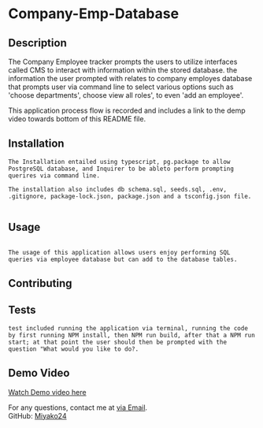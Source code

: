 # Company-Emp-Database

## Description
The Company Employee tracker prompts the users to utilize interfaces called CMS to interact with information within the stored database. the information the user prompted with relates to company employes database that prompts user via command line to select various options such as 'choose departments', choose view all roles', to even 'add an employee'. 

This application process flow is recorded and includes a link to the demp video towards bottom of this README file. 

## Installation
```
The Installation entailed using typescript, pg.package to allow PostgreSQL database, and Inquirer to be ableto perform prompting querires via command line. 

The installation also includes db schema.sql, seeds.sql, .env, .gitignore, package-lock.json, package.json and a tsconfig.json file.


```

## Usage
```

The usage of this application allows users enjoy performing SQL queries via employee database but can add to the database tables.

```
## Contributing


## Tests
```
test included running the application via terminal, running the code by first running NPM install, then NPM run build, after that a NPM run start; at that point the user should then be prompted with the question "What would you like to do?. 

```

## Demo Video

[Watch Demo video here](https://bootcampspot.instructure.com/courses/6693/assignments/91404/submissions/88241?comment_id=1258710&download=3523150)

For any questions, contact me at [via Email](mailto:dreamgardens24@gmail.com).  
GitHub: [Miyako24](https://github.com/Miyako24/Company-Emp-Database) 
